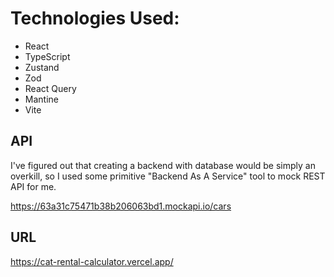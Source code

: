 # Technologies Used:

-   React
-   TypeScript
-   Zustand
-   Zod
-   React Query
-   Mantine
-   Vite

## API

I've figured out that creating a backend with database would be simply an overkill, so I used some primitive "Backend As A Service" tool to mock REST API for me.

https://63a31c75471b38b206063bd1.mockapi.io/cars

## URL

https://cat-rental-calculator.vercel.app/

